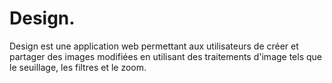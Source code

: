 # Design.
Design est une application web permettant aux utilisateurs de créer et partager des images modifiées en utilisant des traitements d'image tels que le seuillage, les filtres et le zoom.

